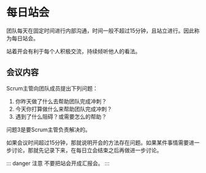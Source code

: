 # 每日站会
团队每天在固定时间进行内部沟通，时间一般不超过15分钟，且站立进行。因此称为每日站会。

站着开会有利于每个人积极交流，持续倾听他人的看法。

## 会议内容
Scrum主管向团队成员提出下列问题：
1. 你昨天做了什么去帮助团队完成冲刺？
2. 今天你打算做什么来帮助团队完成冲刺？
3. 遇到了什么阻碍？或需要怎么的帮助？

问题3是要Scrum主管负责解决的。

如果会议时间超过15分钟，那就说明开会的方法存在问题。如果某件事情需要进一步讨论，那就先记录下来，在每日立会结束之后再做进一步讨论。

::: danger 注意
不要把站会开成汇报会。
:::
